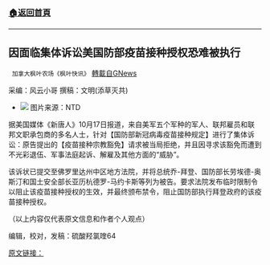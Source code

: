 ###  [:house:返回首頁](https://github.com/ourhimalayas/txt)
---


## 因面临集体诉讼美国防部疫苗接种授权恐难被执行
` 加拿大枫叶农场《枫叶快讯》` [轉載自GNews](https://gnews.org/zh-hans/1602025/)

采编：风云小哥   撰稿：文明(添草灭共)

- ![](https://assets.gnews.org/wp-content/uploads/2021/10/wj.jpg)
图片来源：NTD


据美国媒体《新唐人》10月17日报道，来自美军五个军种的军人、联邦雇员和联邦文职承包商的多名人士，针对【国防部新冠病毒疫苗接种规定】进行了集体诉讼：原告提出的【疫苗接种宗教豁免】请求被当局拒绝，并且因寻求该豁免而遭到不光彩退伍、军事法庭起诉、解雇及其他方面的“威胁”。 

该诉状已提交至佛罗里达州中区地方法院，并将总统乔-拜登、国防部长劳埃德-奥斯汀和国土安全部长亚历杭德罗-马约卡斯等列为被告。要求法院发布临时限制令以阻止该疫苗接种授权的生效，并最终颁布禁令，阻止国防部执行拜登政府的该疫苗接种授权。

（以上内容仅代表原文信息和作者个人观点）

编辑，校对，发稿：硫酸羟氯喹64

[原文链接：](https://www.ntd.com/pentagon-faces-class-action-lawsuit-over-vaccine-mandates-on-military-federal-employees-and-contractors_689876.html)
